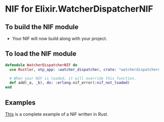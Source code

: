 # NIF for Elixir.WatcherDispatcherNIF

## To build the NIF module

- Your NIF will now build along with your project.

## To load the NIF module

```elixir
defmodule WatcherDispatcherNIF do
  use Rustler, otp_app: :watcher_dispatcher, crate: "watcherdispatchernif"

  # When your NIF is loaded, it will override this function.
  def add(_a, _b), do: :erlang.nif_error(:nif_not_loaded)
end
```

## Examples

[This](https://github.com/rusterlium/NifIo) is a complete example of a NIF written in Rust.
